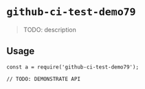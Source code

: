 
# `github-ci-test-demo79`

> TODO: description

## Usage

```
const a = require('github-ci-test-demo79');

// TODO: DEMONSTRATE API
```

